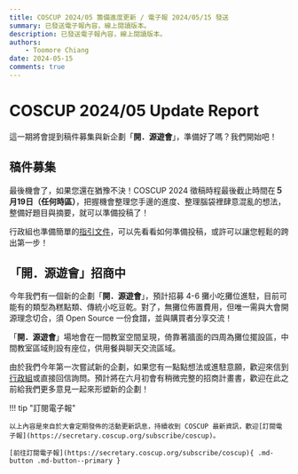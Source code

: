 ```yaml
---
title: COSCUP 2024/05 籌備進度更新 / 電子報 2024/05/15 發送
summary: 已發送電子報內容，線上閱讀版本。
description: 已發送電子報內容，線上閱讀版本。
authors:
    - Toomore Chiang
date: 2024-05-15
comments: true
---
```


# COSCUP 2024/05 Update Report

這一期將會提到稿件募集與新企劃「**開．源遊會**」，準備好了嗎？我們開始吧！

## 稿件募集

最後機會了，如果您還在猶豫不決！COSCUP 2024 徵稿時程最後截止時間在**５月19日（任何時區）**，把握機會整理您手邊的進度、整理腦袋裡肆意混亂的想法，整備好題目與摘要，就可以準備投稿了！

行政組也準備簡單的[指引文件](../../how_to_participate/as_speaker.md)，可以先看看如何準備投稿，或許可以讓您輕鬆的跨出第一步！

## 「開．源遊會」招商中

今年我們有一個新的企劃「**開．源遊會**」，預計招募 4-6 攤小吃攤位進駐，目前可能有的類型為糕點類、傳統小吃豆乾。對了，無攤位佈置費用，但唯一需與大會開源理念切合，須 Open Source 一份食譜，並與購買者分享交流！

「**開．源遊會**」場地會在一間教室空間呈現，倚靠著牆面的四周為攤位擺設區，中間教室區域則設有座位，供用餐與聊天交流區域。

由於我們今年第一次嘗試新的企劃，如果您有一點點想法或進駐意願，歡迎來信到[行政組](mailto:secretary@coscup.org)或直接回信詢問。預計將在六月初會有稍微完整的招商計畫書，歡迎在此之前給我們更多意見一起來形塑新的企劃！

!!! tip "訂閱電子報"

    以上內容是來自於大會定期發佈的活動更新訊息，持續收到 COSCUP 最新資訊，歡迎[訂閱電子報](https://secretary.coscup.org/subscribe/coscup)。

    [前往訂閱電子報](https://secretary.coscup.org/subscribe/coscup){ .md-button .md-button--primary }
